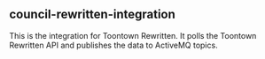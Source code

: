 ## council-rewritten-integration

This is the integration for Toontown Rewritten. It polls the Toontown Rewritten API and publishes the data to ActiveMQ topics.